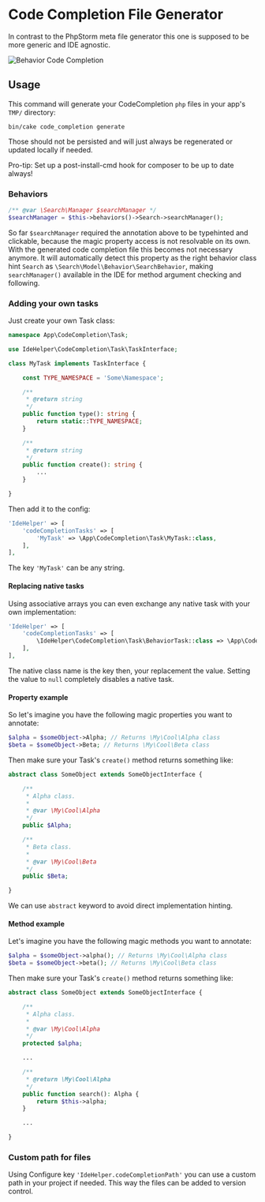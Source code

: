 #  Code Completion File Generator

In contrast to the PhpStorm meta file generator this one is supposed to be more generic and IDE agnostic.

![Behavior Code Completion](img/code_completion.png)

## Usage
This command will generate your CodeCompletion `php` files in your app's `TMP/` directory:
```
bin/cake code_completion generate
```

Those should not be persisted and will just always be regenerated or updated locally if needed.

Pro-tip: Set up a post-install-cmd hook for composer to be up to date always!

### Behaviors
```php
/** @var \Search\Manager $searchManager */
$searchManager = $this->behaviors()->Search->searchManager();
```
So far `$searchManager` required the annotation above to be typehinted and clickable, because the magic property access is not resolvable on its own.
With the generated code completion file this becomes not necessary anymore.
It will automatically detect this property as the right behavior class hint `Search` as `\Search\Model\Behavior\SearchBehavior`, making
`searchManager()` available in the IDE for method argument checking and following.


### Adding your own tasks
Just create your own Task class:
```php
namespace App\CodeCompletion\Task;

use IdeHelper\CodeCompletion\Task\TaskInterface;

class MyTask implements TaskInterface {

    const TYPE_NAMESPACE = 'Some\Namespace';

    /**
     * @return string
     */
    public function type(): string {
        return static::TYPE_NAMESPACE;
    }

    /**
     * @return string
     */
    public function create(): string {
        ...
    }

}
```

Then add it to the config:
```php
'IdeHelper' => [
    'codeCompletionTasks' => [
        'MyTask' => \App\CodeCompletion\Task\MyTask::class,
    ],
],
```
The key `'MyTask'` can be any string.

#### Replacing native tasks
Using associative arrays you can even exchange any native task with your own implementation:
```php
'IdeHelper' => [
    'codeCompletionTasks' => [
        \IdeHelper\CodeCompletion\Task\BehaviorTask::class => \App\CodeCompletion\Task\MyEnhancedBehaviorTask::class,
    ],
],
```
The native class name is the key then, your replacement the value.
Setting the value to `null` completely disables a native task.

#### Property example
So let's imagine you have the following magic properties you want to annotate:
```php
$alpha = $someObject->Alpha; // Returns \My\Cool\Alpha class
$beta = $someObject->Beta; // Returns \My\Cool\Beta class
```
Then make sure your Task's `create()` method returns something like:
```php
abstract class SomeObject extends SomeObjectInterface {

    /**
     * Alpha class.
     *
     * @var \My\Cool\Alpha
     */
    public $Alpha;

    /**
     * Beta class.
     *
     * @var \My\Cool\Beta
     */
    public $Beta;

}
```

We can use `abstract` keyword to avoid direct implementation hinting.

#### Method example
Let's imagine you have the following magic methods you want to annotate:
```php
$alpha = $someObject->alpha(); // Returns \My\Cool\Alpha class
$beta = $someObject->beta(); // Returns \My\Cool\Beta class
```
Then make sure your Task's `create()` method returns something like:
```php
abstract class SomeObject extends SomeObjectInterface {

    /**
     * Alpha class.
     *
     * @var \My\Cool\Alpha
     */
    protected $alpha;

    ...

    /**
     * @return \My\Cool\Alpha
     */
    public function search(): Alpha {
        return $this->alpha;
    }

    ...

}
```

### Custom path for files

Using Configure key `'IdeHelper.codeCompletionPath'` you can use a custom path in your project if needed.
This way the files can be added to version control.
